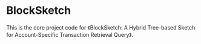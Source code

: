 # BlockSketch
This is the core project code for 《BlockSketch: A Hybrid Tree-based Sketch for Account-Specific Transaction Retrieval Query》.
